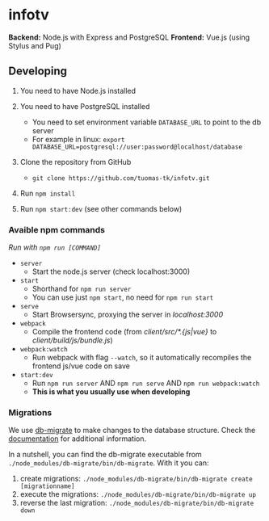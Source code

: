 # infotv

**Backend:** Node.js with Express and PostgreSQL
**Frontend:** Vue.js (using Stylus and Pug)



## Developing

1. You need to have Node.js installed
2. You need to have PostgreSQL installed
    * You need to set environment variable `DATABASE_URL` to point to the db server
    * For example in linux: `export DATABASE_URL=postgresql://user:password@localhost/database`

2. Clone the repository from GitHub
    * `git clone https://github.com/tuomas-tk/infotv.git`
3. Run `npm install`
4. Run `npm start:dev` (see other commands below)


### Avaible npm commands
_Run with `npm run [COMMAND]`_

* `server`
    * Start the node.js server (check localhost:3000)
* `start`
    * Shorthand for `npm run server`
    * You can use just `npm start`, no need for `npm run start`
* `serve`
    * Start Browsersync, proxying the server in _localhost:3000_
* `webpack`
    * Compile the frontend code (from _client/src/*.{js|vue}_ to _client/build/js/bundle.js_)
* `webpack:watch`
    * Run webpack with flag `--watch`, so it automatically recompiles the frontend js/vue code on save
* `start:dev`
    * Run `npm run server` AND `npm run serve` AND `npm run webpack:watch`
    * **This is what you usually use when developing**


### Migrations

We use [db-migrate](https://www.npmjs.com/package/db-migrate) to make changes to the database structure. Check the [documentation](https://db-migrate.readthedocs.io/en/latest/) for additional information.

In a nutshell, you can find the db-migrate executable from `./node_modules/db-migrate/bin/db-migrate`. With it you can:
1. create migrations: `./node_modules/db-migrate/bin/db-migrate create [migrationname]`
2. execute the migrations: `./node_modules/db-migrate/bin/db-migrate up`
2. reverse the last migration: `./node_modules/db-migrate/bin/db-migrate down`

